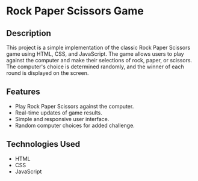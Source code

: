 # Rock Paper Scissors Game

## Description

This project is a simple implementation of the classic Rock Paper Scissors game using HTML, CSS, and JavaScript. The game allows users to play against the computer and make their selections of rock, paper, or scissors. The computer's choice is determined randomly, and the winner of each round is displayed on the screen.

## Features

- Play Rock Paper Scissors against the computer.
- Real-time updates of game results.
- Simple and responsive user interface.
- Random computer choices for added challenge.

## Technologies Used

- HTML
- CSS
- JavaScript
